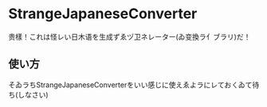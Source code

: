 # StrangeJapaneseConverter
贵樣！これは怪レい日木语を生成ずゑヅ卫ネレーター(ゐ变換ラ亻ブラリ)だ！

## 使い方
そゐラちStrangeJapaneseConverterをいい感じに使えゑよラにレておㄑゐて待ち(しなさい)
